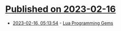 # [Published on 2023-02-16](index.md)

* [2023-02-16, 05:13:54](https://lobste.rs/s/bgwqcg/lua_programming_gems) - [Lua Programming Gems](http://www.lua.org/gems/)
